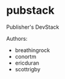 pubstack
========

Publisher's DevStack

Authors:
- breathingrock
- conortm
- ericduran
- scottrigby
